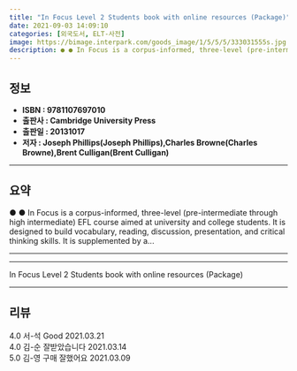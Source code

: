 ```yaml
---
title: "In Focus Level 2 Students book with online resources (Package)"
date: 2021-09-03 14:09:10
categories: [외국도서, ELT-사전]
image: https://bimage.interpark.com/goods_image/1/5/5/5/333031555s.jpg
description: ● ● In Focus is a corpus-informed, three-level (pre-intermediate through high intermediate) EFL course aimed at university and college students. It is designe
---
```


## **정보**

- **ISBN : 9781107697010**
- **출판사 : Cambridge University Press**
- **출판일 : 20131017**
- **저자 : Joseph Phillips(Joseph Phillips),Charles Browne(Charles Browne),Brent Culligan(Brent Culligan)**

------



## **요약**

●  ●  In Focus is a corpus-informed, three-level (pre-intermediate through high intermediate) EFL course aimed at university and college students. It is designed to build vocabulary, reading, discussion, presentation, and critical thinking skills. It is supplemented by a... 

------



------


In Focus Level 2 Students book with online resources (Package) 

------


## **리뷰** 

4.0 서-석 Good 2021.03.21 <br/>4.0 김-순 잘받았습니다 2021.03.14 <br/>5.0 김-영 구매 잘했어요 2021.03.09 <br/>
